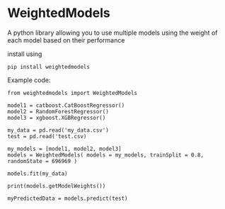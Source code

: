 # WeightedModels

A python library allowing you to use multiple models using the weight of each model based on their performance

install using 
```
pip install weightedmodels
```

Example code:

```
from weightedmodels import WeightedModels

model1 = catboost.CatBoostRegressor()
model2 = RandomForestRegressor()
model3 = xgboost.XGBRegressor()

my_data = pd.read('my_data.csv')
test = pd.read('test.csv)

my_models = [model1, model2, model3]
models = WeightedModels( models = my_models, trainSplit = 0.8, randomState = 696969 )

models.fit(my_data)

print(models.getModelWeights())

myPredictedData = models.predict(test)


```